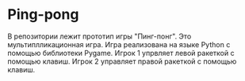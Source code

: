 # Ping-pong
В репозитории лежит прототип игры "Пинг-понг". Это мультиплликационная игра.
Игра реализована на языке Python с помощью библиотеки Pygame.
Игрок 1 упрвляет левой ракеткой с помощью клавиш. Игрок 2 управляет правой ракеткой с помощью клавиш.
